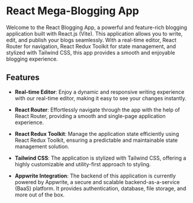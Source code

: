 # React Mega-Blogging App

Welcome to the React Blogging App, a powerful and feature-rich blogging application built with React.js (Vite). This application allows you to write, edit, and publish your blogs seamlessly. With a real-time editor, React Router for navigation, React Redux Toolkit for state management, and stylized with Tailwind CSS, this app provides a smooth and enjoyable blogging experience.

## Features

- **Real-time Editor**: Enjoy a dynamic and responsive writing experience with our real-time editor, making it easy to see your changes instantly.

- **React Router**: Effortlessly navigate through the app with the help of React Router, providing a smooth and single-page application experience.

- **React Redux Toolkit**: Manage the application state efficiently using React Redux Toolkit, ensuring a predictable and maintainable state management solution.

- **Tailwind CSS**: The application is stylized with Tailwind CSS, offering a highly customizable and utility-first approach to styling.

- **Appwrite Integration**: The backend of this application is currently powered by Appwrite, a secure and scalable backend-as-a-service (BaaS) platform. It provides authentication, database, file storage, and more out of the box.
